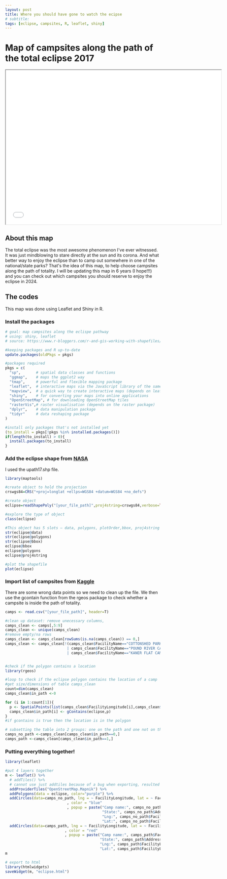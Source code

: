 ```yaml
---
layout: post
title: Where you should have gone to watch the ecipse
# subtitle:
tags: [eclipse, campsites, R, leaflet, shiny]
---
```


# Map of campsites along the path of the total eclipse 2017
<iframe seamless src="/img/eclipse.html" width="700" height="500"></iframe>


## About this map
The total eclipse was the most awesome phenomenon I've ever witnessed. It was just mindblowing to stare directly at the sun and its corona. And what better way to enjoy the eclipse than to camp out somewhere in one of the national/state parks? That's the idea of this map, to help choose campsites along the path of totality. I will be updating this map in 6 years (I hope!!!) and you can check out which campsites you should reserve to enjoy the eclipse in 2024. 


## The codes
This map was done using Leaflet and Shiny in R.


### Install the packages
```R
# goal: map campsites along the eclispe pathway
# using: shiny, leaflet
# source: https://www.r-bloggers.com/r-and-gis-working-with-shapefiles/

#keeping packages and R up-to-date
update.packages(oldPkgs = pkgs)

#packages required
pkgs = c(
  "sp",       # spatial data classes and functions
  "ggmap",    # maps the ggplot2 way
  "tmap",     # powerful and flexible mapping package
  "leaflet",  # interactive maps via the JavaScript library of the same name
  "mapview",  # a quick way to create interactive maps (depends on leaflet)
  "shiny",    # for converting your maps into online applications
  "OpenStreetMap", # for downloading OpenStreetMap tiles 
  "rasterVis",# raster visualisation (depends on the raster package)
  "dplyr",    # data manipulation package
  "tidyr"     # data reshaping package
)

#install only packages that's not installed yet
(to_install = pkgs[!pkgs %in% installed.packages()])
if(length(to_install) > 0){
  install.packages(to_install)
}
```


### Add the eclipse shape from [NASA](https://svs.gsfc.nasa.gov/4518) 
I used the upath17.shp file.

```R
library(maptools)

#create object to hold the projection
crswgs84=CRS("+proj=longlat +ellps=WGS84 +datum=WGS84 +no_defs")

#create object
eclipse=readShapePoly("[your_file_path]",proj4string=crswgs84,verbose=TRUE)

#explore the type of object
class(eclipse)

#This object has 5 slots – data, polygons, plotOrder,bbox, proj4string
str(eclipse@data)
str(eclipse@polygons)
str(eclipse@bbox)
eclipse@bbox
eclipse@polygons
eclipse@proj4string

#plot the shapefile
plot(eclipse)

```

### Import list of campsites from [Kaggle](https://www.kaggle.com/cypranowska/us-campsites)

There are some wrong data points so we need to clean up the file. We then use the gcontain function from the rgeos package to check whether a campsite is inside the path of totality.

```R
camps <- read.csv("[your_file_path]", header=T) 

#clean up dataset: remove unecessary columns, 
camps_clean <- camps[,5:9]
camps_clean <- unique(camps_clean)
#remove empty/na rows
camps_clean <- camps_clean[rowSums(is.na(camps_clean)) == 0,]
camps_clean <- camps_clean[!(camps_clean$FacilityName=="COTTONSHED PARK (AR)"
                            | camps_clean$FacilityName=="POUND RIVER CAMPGROUND (VA)"
                            | camps_clean$FacilityName=="KANER FLAT CAMPGROUND"),]


#check if the polygon contains a location
library(rgeos)

#loop to check if the eclipse polygon contains the location of a camp
#get size/dimensions of table camps_clean
count=dim(camps_clean)
camps_clean$in_path <-0

for (i in 1:count[1]){
  p <- SpatialPoints(list(camps_clean$FacilityLongitude[i],camps_clean$FacilityLatitude[i]), proj4string=crswgs84)
  camps_clean$in_path[i] <- gContains(eclipse,p)
}
#if gcontains is true then the location is in the polygon

# subsetting the table into 2 groups: one on the path and one not on the path
camps_no_path <-camps_clean[camps_clean$in_path==0,]
camps_path <-camps_clean[camps_clean$in_path==1,]

```

### Putting everything together!

```R
library(leaflet)

#put 4 layers together
m <- leaflet() %>%
  # addTiles() %>% 
  # cannot use just addtiles because of a bug when exporting, resulted in no base map
  addProviderTiles("OpenStreetMap.Mapnik") %>%
  addPolygons(data = eclipse, color="purple") %>% 
  addCircles(data=camps_no_path, lng = ~ FacilityLongitude, lat = ~ FacilityLatitude
                            , color = "blue"
                            , popup = paste("Camp name:", camps_no_path$FacilityName, "<br>",
                                            "State:", camps_no_path$AddressStateCode, "<br>",
                                            "Lng:", camps_no_path$FacilityLongitude , "<br>",
                                            "Lat:", camps_no_path$FacilityLatitude )) %>% 
  addCircles(data=camps_path, lng = ~ FacilityLongitude, lat = ~ FacilityLatitude
                           , color = "red"
                           , popup = paste("Camp name:", camps_path$FacilityName, "<br>",
                                           "State:", camps_path$AddressStateCode, "<br>",
                                           "Lng:", camps_path$FacilityLongitude , "<br>",
                                           "Lat:", camps_path$FacilityLatitude ))
m

# export to html
library(htmlwidgets) 
saveWidget(m, "eclipse.html")

```
